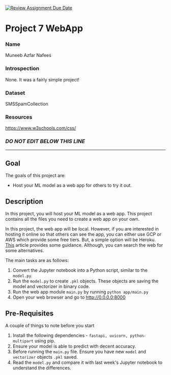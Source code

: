 [![Review Assignment Due Date](https://classroom.github.com/assets/deadline-readme-button-22041afd0340ce965d47ae6ef1cefeee28c7c493a6346c4f15d667ab976d596c.svg)](https://classroom.github.com/a/t-XuvzOz)
# Project 7 WebApp

### Name

Muneeb Azfar Nafees

### Introspection

None. It was a fairly simple project!

### Dataset

SMSSpamCollection

### Resources

https://www.w3schools.com/css/


### *DO NOT EDIT BELOW THIS LINE*
---

## Goal

The goals of this project are:

* Host your ML model as a web app for others to try it out. 


## Description

In this project, you will host your ML model as a web app. This project contains all the files you need to create a web app on your own.

In this project, the web app will be local. However, if you are interested in hosting it online so that others can see the app, you can either use GCP or AWS which provide some free tiers. But, a simple option will be Heroku. [This](https://blog.bolajiayodeji.com/how-to-deploy-a-machine-learning-model-to-the-web) article provides some guidance. Although, you can search the web for some alternatives. 

The main tasks are as follows:

1. Convert the Jupyter notebook into a Python script, similar to the `model.py`. 
2. Run the `model.py` to create `.pkl` objects. These objects are saving the model and vectorizer in binary code.
3. Run the web app module `main.py` by running `python app/main.py`
4. Open your web browser and go to http://0.0.0.0:8000


## Pre-Requisites

A couple of things to note before you start

1. Install the following dependencies - `fastapi, uvicorn, python-multipart` using pip.
2. Ensure your model is able to predict with decent accuracy.
3. Before running the `main.py` file. Ensure you have new `model` and `vectorizer` objects `.pkl` saved.
4. Read the `model.py` and compare it with last week's Jupyter notebook to understand the differences. 